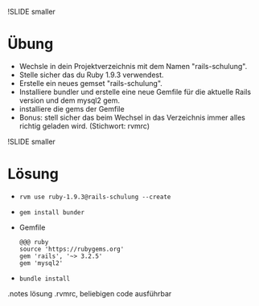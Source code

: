 !SLIDE smaller
# Übung
* Wechsle in dein Projektverzeichnis mit dem Namen "rails-schulung". 
* Stelle sicher das du Ruby 1.9.3 verwendest.
* Erstelle ein neues gemset "rails-schulung".
* Installiere bundler und erstelle eine neue Gemfile für die aktuelle Rails version und dem mysql2 gem.
* installiere die gems der Gemfile
* Bonus: stell sicher das beim Wechsel in das Verzeichnis immer alles richtig geladen wird. (Stichwort: rvmrc)

!SLIDE smaller
# Lösung
  * `rvm use ruby-1.9.3@rails-schulung --create`
  * `gem install bunder`  
  * Gemfile

        @@@ ruby
        source 'https://rubygems.org'
        gem 'rails', '~> 3.2.5'
        gem 'mysql2'
  
  * `bundle install`
  
.notes lösung .rvmrc, beliebigen code ausführbar


